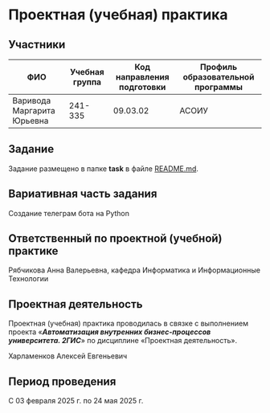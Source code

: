 # Проектная (учебная) практика

## Участники

| ФИО | Учебная группа | Код направления подготовки | Профиль образовательной программы |
|-|-|-|-|
| Варивода Маргарита Юрьевна |241-335|09.03.02|АСОИУ|
## Задание

Задание размещено в папке **task** в файле [README.md](task/README.md).

## Вариативная часть задания

Создание телеграм бота на Python

## Ответственный по проектной (учебной) практике

Рябчикова Анна Валерьевна, кафедра Информатика и Информационные Технологии

## Проектная деятельность

Проектная (учебная) практика проводилась в связке с выполнением проекта «***Автоматизация внутренних
бизнес-процессов университета. 2ГИС***» по дисциплине «Проектная деятельность».

Харламенков Алексей Евгеньевич

## Период проведения

С 03 февраля 2025 г. по 24 мая 2025 г.


